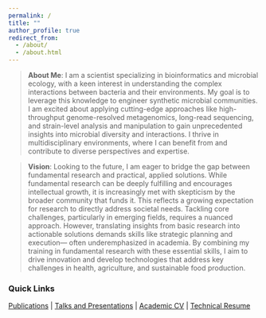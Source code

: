 ```yaml
---
permalink: /
title: ""
author_profile: true
redirect_from: 
  - /about/
  - /about.html
---
```



> **About Me**: I am a scientist specializing in bioinformatics and microbial ecology, with a keen interest in understanding the complex interactions between bacteria and their environments. My goal is to leverage this knowledge to engineer synthetic microbial communities.
> I am excited about applying cutting-edge approaches like high-throughput genome-resolved metagenomics, long-read sequencing, and strain-level analysis and manipulation to gain unprecedented insights into microbial diversity and interactions. I thrive in multidisciplinary environments, where I can benefit from and contribute to diverse perspectives and expertise.

> **Vision**: Looking to the future, I am eager to bridge the gap between fundamental research and practical, applied solutions. While fundamental research can be deeply fulfilling and encourages intellectual growth, it is increasingly met with skepticism by the broader community that funds it. This reflects a growing expectation for research to directly address societal needs. Tackling core challenges, particularly in emerging fields, requires a nuanced approach. However, translating insights from basic research into actionable solutions demands skills like strategic planning and execution— often underemphasized in academia. By combining my training in fundamental research with these essential skills, I aim to drive innovation and develop technologies that address key challenges in health, agriculture, and sustainable food production.

### Quick Links

<!-- make a table -->
[Publications](/cv#publications) | [Talks and Presentations](/engagement/talksandconferences) | [Academic CV](/files/AiswaryaPrasad_academic_CV.pdf) | [Technical Resume](/files/AiswaryaPrasad_industry_resume.pdf)

<!-- (https://scholar.google.com/citations?hl=de&user=hfsPlPcAAAAJ&view_op=list_works&sortby=pubdate) -->

<!-- # My Background
> Where I would like to go: 5 years from now I would like be able to say, "You know of that microbiome product which is now the only viable cure for a pressing women's health issue?" or "the most clean and sustainable solution to pest control?", I made that happen!

As an undergraduate in Bangalore, India, I was captivated by the idea of bacteria as engineerable machines that can be harnessed to solve global problems. This interest motivated me to co-found the first iGEM (international Genetically Engineered Machines) team at our institute. It was a challenging and rewarding experience, involving countless hours of brainstorming and designing our genetically engineered system. We successfully secured funding and lab space, ultimately presenting our work at the iGEM competition in Boston. This effort laid the groundwork for future teams, who have since won gold medals and received special nominations.

My academic journey has continued to focus on bacteria in communities and their interactions within different environments, such as the human gut. For my MS thesis, I explored the human gut microbiome, establishing a cost-effective Nanopore sequencing system that facilitated collaboration with local doctors in India.

Building on my interest in studying bacterial communities, I started my PhD in Lausanne. I study gut microbiome diversity and its evolution. I employ a multidisciplinary approach that integrates field sampling, bioinformatics, and synthetic microbial communities in our honeybee laboratory model. I am particularly excited about cutting-edge sequencing and bacterial community engineering techniques and have successfully integrated Metagenomics using Illumina, Nanopore and PacBio sequencing in my research. -->